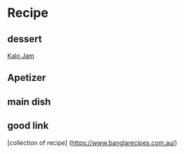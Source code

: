 # Recipe  

## dessert  
[Kalo Jam](kalo_jam.md)  


## Apetizer 


## main dish  



## good link

[collection of recipe] (https://www.banglarecipes.com.au/)  
